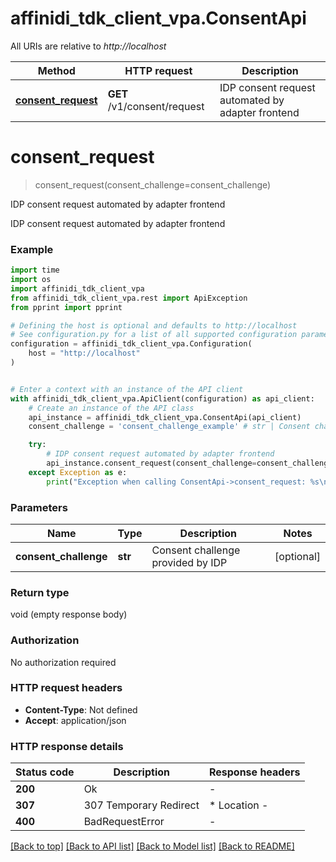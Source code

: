 # affinidi_tdk_client_vpa.ConsentApi

All URIs are relative to _http://localhost_

| Method                                               | HTTP request                | Description                                       |
| ---------------------------------------------------- | --------------------------- | ------------------------------------------------- |
| [**consent_request**](ConsentApi.md#consent_request) | **GET** /v1/consent/request | IDP consent request automated by adapter frontend |

# **consent_request**

> consent_request(consent_challenge=consent_challenge)

IDP consent request automated by adapter frontend

IDP consent request automated by adapter frontend

### Example

```python
import time
import os
import affinidi_tdk_client_vpa
from affinidi_tdk_client_vpa.rest import ApiException
from pprint import pprint

# Defining the host is optional and defaults to http://localhost
# See configuration.py for a list of all supported configuration parameters.
configuration = affinidi_tdk_client_vpa.Configuration(
    host = "http://localhost"
)


# Enter a context with an instance of the API client
with affinidi_tdk_client_vpa.ApiClient(configuration) as api_client:
    # Create an instance of the API class
    api_instance = affinidi_tdk_client_vpa.ConsentApi(api_client)
    consent_challenge = 'consent_challenge_example' # str | Consent challenge provided by IDP (optional)

    try:
        # IDP consent request automated by adapter frontend
        api_instance.consent_request(consent_challenge=consent_challenge)
    except Exception as e:
        print("Exception when calling ConsentApi->consent_request: %s\n" % e)
```

### Parameters

| Name                  | Type    | Description                       | Notes      |
| --------------------- | ------- | --------------------------------- | ---------- |
| **consent_challenge** | **str** | Consent challenge provided by IDP | [optional] |

### Return type

void (empty response body)

### Authorization

No authorization required

### HTTP request headers

- **Content-Type**: Not defined
- **Accept**: application/json

### HTTP response details

| Status code | Description            | Response headers   |
| ----------- | ---------------------- | ------------------ |
| **200**     | Ok                     | -                  |
| **307**     | 307 Temporary Redirect | \* Location - <br> |
| **400**     | BadRequestError        | -                  |

[[Back to top]](#) [[Back to API list]](../README.md#documentation-for-api-endpoints) [[Back to Model list]](../README.md#documentation-for-models) [[Back to README]](../README.md)
